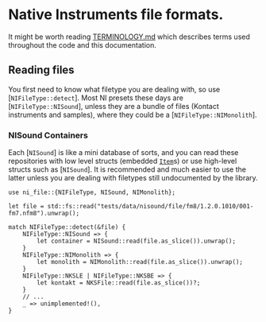 # Native Instruments file formats.

It might be worth reading [TERMINOLOGY.md](https://github.com/monomadic/ni-file/tree/master/doc/TERMINOLOGY.md)
which describes terms used throughout the code and this documentation.

## Reading files

You first need to know what filetype you are dealing with, so use
[`NIFileType::detect`]. Most NI presets these days are
[`NIFileType::NISound`], unless they are a bundle of files (Kontact instruments and samples),
where they could be a [`NIFileType::NIMonolith`].

### NISound Containers

Each [`NISound`] is like a mini database of sorts, and you can read these repositories with low
level structs (embedded [`Item`](crate::nisound::Item)s) or use high-level structs such as [`NISound`]. It is
recommended and much easier to use the latter unless you are dealing with filetypes still
undocumented by the library.

```
use ni_file::{NIFileType, NISound, NIMonolith};

let file = std::fs::read("tests/data/nisound/file/fm8/1.2.0.1010/001-fm7.nfm8").unwrap();

match NIFileType::detect(&file) {
    NIFileType::NISound => {
        let container = NISound::read(file.as_slice()).unwrap();
    }
    NIFileType::NIMonolith => {
        let monolith = NIMonolith::read(file.as_slice()).unwrap();
    }
    NIFileType::NKSLE | NIFileType::NKSBE => {
        let kontakt = NKSFile::read(file.as_slice())?;
    }
    // ...
    _ => unimplemented!(),
}
```
